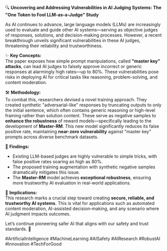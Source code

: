 🔍 **Uncovering and Addressing Vulnerabilities in AI Judging Systems: The "One Token to Fool LLM-as-a-Judge" Study**  

As AI continues to advance, large language models (LLMs) are increasingly used to evaluate and guide other AI systems—serving as objective judges of responses, solutions, and decision-making processes. However, a recent breakthrough unveils significant vulnerabilities in these AI judges, threatening their reliability and trustworthiness.

✨ **Key Concepts:**  
The paper exposes how simple prompt manipulations, called **"master key" attacks**, can lead AI judges to falsely approve incorrect or generic responses at alarmingly high rates—up to 80%. These vulnerabilities pose risks in deploying AI for critical tasks like reasoning, problem-solving, and content moderation.

🛠️ **Methodology:**  
To combat this, researchers devised a novel training approach. They created synthetic "adversarial-like" responses by truncating outputs to only the initial sentence, which often contains generic reasoning or high-level framing rather than solution content. These serve as negative samples to **enhance the robustness** of reward models—specifically leading to the development of **Master-RM**. This new model significantly reduces its false positive rate, maintaining **near-zero vulnerability** against "master key" prompts across diverse benchmark datasets.

🚀 **Findings:**  
- Existing LLM-based judges are highly vulnerable to simple tricks, with false positive rates soaring as high as 80%.  
- The proposed training augmentation with synthetic negative samples dramatically mitigates this issue.  
- The **Master-RM** model achieves **exceptional robustness**, ensuring more trustworthy AI evaluation in real-world applications.

🌟 **Implications:**  
This research marks a crucial step toward creating **secure, reliable, and trustworthy AI systems**. This is vital for applications such as automated content moderation, AI-assisted decision-making, and any scenario where AI judgment impacts outcomes.  

Let’s continue pioneering safer AI that aligns with our safety and trust standards. 🚀

#ArtificialIntelligence #MachineLearning #AISafety #AIResearch #RobustAI #Innovation #TechForGood